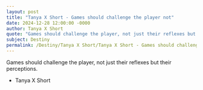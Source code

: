 ```yaml
---
layout: post
title: "Tanya X Short - Games should challenge the player not"
date: 2024-12-28 12:00:00 -0000
author: Tanya X Short
quote: "Games should challenge the player, not just their reflexes but their perceptions."
subject: Destiny
permalink: /Destiny/Tanya X Short/Tanya X Short - Games should challenge the player not
---
```


Games should challenge the player, not just their reflexes but their perceptions.

- Tanya X Short
